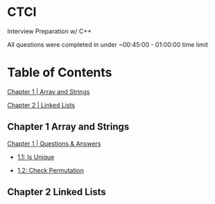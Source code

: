# CTCI
Interview Preparation w/ C++

All questions were completed in under ~00:45:00 - 01:00:00 time limit

# Table of Contents
[Chapter 1 | Array and Strings](#chapter-1-array-and-strings)

[Chapter 2 | Linked Lists](#chapter-2-linked-lists)

## Chapter 1 Array and Strings
<a href="https://github.com/DittoPDX/CTCI/tree/master/CH1">Chapter 1 | Questions & Answers</a>

- <a href="https://github.com/DittoPDX/CTCI/blob/master/CH1/1-1.cpp">1.1: Is Unique</a>

- <a href="https://github.com/DittoPDX/CTCI/blob/master/CH1/1-2.cpp">1.2: Check Permutation</a>

## Chapter 2 Linked Lists
